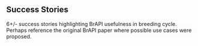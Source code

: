 ## Success Stories

6+/- success stories highlighting BrAPI usefulness in breeding cycle. Perhaps reference the original BrAPI paper where possible use cases were proposed. 
